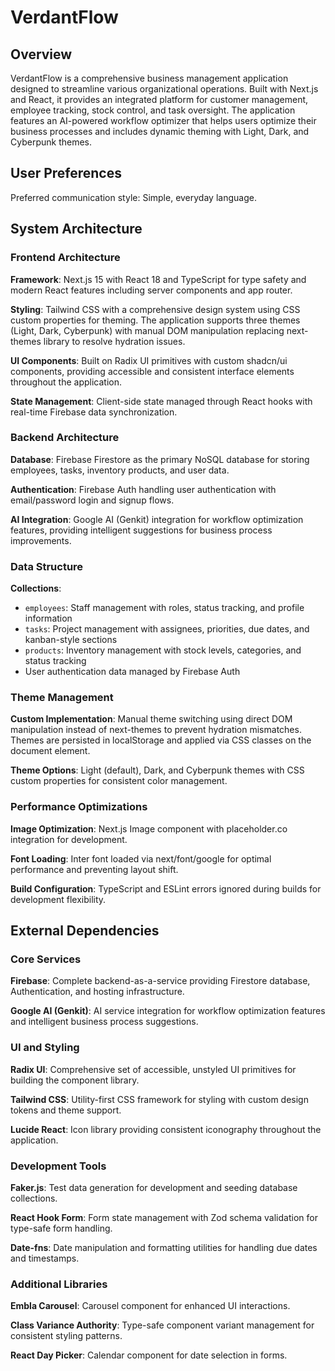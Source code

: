 # VerdantFlow

## Overview

VerdantFlow is a comprehensive business management application designed to streamline various organizational operations. Built with Next.js and React, it provides an integrated platform for customer management, employee tracking, stock control, and task oversight. The application features an AI-powered workflow optimizer that helps users optimize their business processes and includes dynamic theming with Light, Dark, and Cyberpunk themes.

## User Preferences

Preferred communication style: Simple, everyday language.

## System Architecture

### Frontend Architecture

**Framework**: Next.js 15 with React 18 and TypeScript for type safety and modern React features including server components and app router.

**Styling**: Tailwind CSS with a comprehensive design system using CSS custom properties for theming. The application supports three themes (Light, Dark, Cyberpunk) with manual DOM manipulation replacing next-themes library to resolve hydration issues.

**UI Components**: Built on Radix UI primitives with custom shadcn/ui components, providing accessible and consistent interface elements throughout the application.

**State Management**: Client-side state managed through React hooks with real-time Firebase data synchronization.

### Backend Architecture

**Database**: Firebase Firestore as the primary NoSQL database for storing employees, tasks, inventory products, and user data.

**Authentication**: Firebase Auth handling user authentication with email/password login and signup flows.

**AI Integration**: Google AI (Genkit) integration for workflow optimization features, providing intelligent suggestions for business process improvements.

### Data Structure

**Collections**:
- `employees`: Staff management with roles, status tracking, and profile information
- `tasks`: Project management with assignees, priorities, due dates, and kanban-style sections
- `products`: Inventory management with stock levels, categories, and status tracking
- User authentication data managed by Firebase Auth

### Theme Management

**Custom Implementation**: Manual theme switching using direct DOM manipulation instead of next-themes to prevent hydration mismatches. Themes are persisted in localStorage and applied via CSS classes on the document element.

**Theme Options**: Light (default), Dark, and Cyberpunk themes with CSS custom properties for consistent color management.

### Performance Optimizations

**Image Optimization**: Next.js Image component with placeholder.co integration for development.

**Font Loading**: Inter font loaded via next/font/google for optimal performance and preventing layout shift.

**Build Configuration**: TypeScript and ESLint errors ignored during builds for development flexibility.

## External Dependencies

### Core Services

**Firebase**: Complete backend-as-a-service providing Firestore database, Authentication, and hosting infrastructure.

**Google AI (Genkit)**: AI service integration for workflow optimization features and intelligent business process suggestions.

### UI and Styling

**Radix UI**: Comprehensive set of accessible, unstyled UI primitives for building the component library.

**Tailwind CSS**: Utility-first CSS framework for styling with custom design tokens and theme support.

**Lucide React**: Icon library providing consistent iconography throughout the application.

### Development Tools

**Faker.js**: Test data generation for development and seeding database collections.

**React Hook Form**: Form state management with Zod schema validation for type-safe form handling.

**Date-fns**: Date manipulation and formatting utilities for handling due dates and timestamps.

### Additional Libraries

**Embla Carousel**: Carousel component for enhanced UI interactions.

**Class Variance Authority**: Type-safe component variant management for consistent styling patterns.

**React Day Picker**: Calendar component for date selection in forms.
